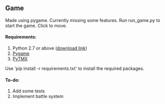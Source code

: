 ## Game
Made using pygame.
Currently missing some features.
Run run\_game.py to start the game.
Click to move.

#### Requirements:
1. Python 2.7 or above ([download link](https://www.python.org/downloads/))
2. [Pygame](http://www.pygame.org/docs/index.html)
3. [PyTMX](http://pytmx.readthedocs.io/en/latest/)

Use 'pip install -r requirements.txt' to install the required packages.

#### To-do:
1. Add some tests
2. Implement battle system
